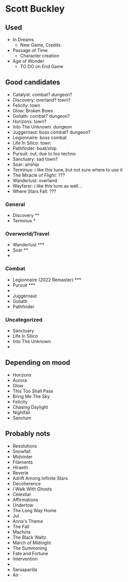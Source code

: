 # Scott Buckley
## Used
- In Dreams
	- New Game, Credits
- Passage of Time
	- Character creation
- Age of Wonder
	- TO DO on End Game
	
## Good candidates
- Catalyst: combat? dungeon?
- Discovery: overland? town?
- Felicity: town
- Glow: Broken Bows
- Goliath: combat? dungeon?
- Horizons: town?
- Into The Unknown: dungeon
- Juggernaut: boss combat? dungeon?
- Legionnaire: boss combat
- Life In Silico: town
- Pathfinder: boat/ship
- Pursuit: out, due to too techno
- Sanctuary: sad town?
- Soar: airship
- Terminus: i like this tune, but not sure where to use it
- The Miracle of Flight: ???
- Wanderlust: overland
- Wayfarer: i like this tune as well...
- Where Stars Fall: ???
  
### General
- Discovery **
- Terminus *

### Overworld/Travel
- Wanderlust ***
- Soar **
- 

### Combat
- Legionnaire (2022 Remaster) ***
- Pursuit ***
- 
- Juggernaut
- Goliath
- Pathfinder

### Uncategorized
- Sanctuary
- Life In Silico
- Into The Unknown
- 

## Depending on mood
- Horizons
- Aurora
- Glow
- This Too Shall Pass
- Bring Me The Sky
- Felicity
- Chasing Daylight
- Nightfall
- Sanctum

## Probably nots
- Resolutions
- Snowfall
- Midvinter
- Filaments
- HIraeth
- Reverie
- Adrift Among Infinite Stars
- Decoherence
- I Walk With Ghosts
- Celestial
- Affirmations
- Undertow
- The Long Way Home
- Jul
- Anna's Theme
- The Fall
- Machina
- The Black Waltz
- March of Midnight
- The Summoning
- Fate and Fortune
- Intervention
- 
- Sarsaparilla
- Air
